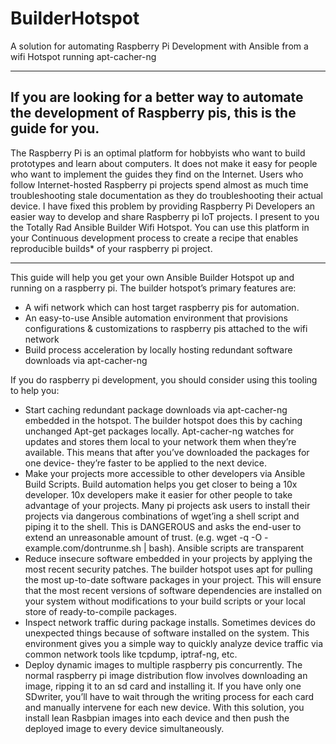 # BuilderHotspot
A solution for automating Raspberry Pi Development with Ansible from a wifi Hotspot running apt-cacher-ng

---
If you are looking for a better way to automate the development of Raspberry pis, this is the guide for you.
--- 

The Raspberry Pi is an optimal platform for hobbyists who want to build prototypes and learn about computers.  It does not make it easy for people who want to implement the guides they find on the Internet.  Users who follow  Internet-hosted Raspberry pi projects spend almost as much time troubleshooting stale documentation as they do troubleshooting their actual device.  I have fixed this problem by providing Raspberry Pi Developers an easier way to develop and share Raspberry pi IoT projects.  I present to you the Totally Rad Ansible Builder Wifi Hotspot.  You can use this platform in your Continuous development process to create a recipe that enables reproducible builds* of your raspberry pi project.

---

This guide will help you get your own Ansible Builder Hotspot up and running on a raspberry pi.  The builder hotspot’s primary features are:

- A wifi network which can host target raspberry pis for automation.
- An easy-to-use Ansible automation environment that provisions configurations & customizations to raspberry pis attached to the wifi network
- Build process acceleration by locally hosting redundant software downloads via apt-cacher-ng 

If you do raspberry pi development, you should consider using this tooling to help you:
- Start caching redundant package downloads via apt-cacher-ng embedded in the hotspot.  The builder hotspot does this by caching unchanged Apt-get packages locally.  Apt-cacher-ng watches for updates and stores them local to your network them when they’re available. This means that after you’ve downloaded the packages for one device- they’re faster to be applied to the next device.
- Make your projects more accessible to other developers via Ansible Build Scripts.  Build automation helps you get closer to being a 10x developer.  10x developers make it easier for other people to take advantage of your projects.  Many pi projects ask users to install their projects via dangerous combinations of wget’ing a shell script and piping it to the shell. This is DANGEROUS and asks the end-user to extend an unreasonable amount of trust.  (e.g. wget -q -O - example.com/dontrunme.sh | bash).   Ansible scripts are transparent
- Reduce insecure software embedded in your projects by applying the most recent security patches.  The builder hotspot uses apt for pulling the most up-to-date software packages in your project.  This will ensure that the most recent versions of software dependencies are installed on your system without modifications to your build scripts or your local store of ready-to-compile packages. 
- Inspect network traffic during package installs.  Sometimes devices do unexpected things because of software installed on the system.  This environment gives you a simple way to quickly analyze device traffic via common network tools like tcpdump, iptraf-ng, etc. 
- Deploy dynamic images to multiple raspberry pis concurrently.  The normal raspberry pi image distribution flow involves downloading an image, ripping it to an sd card and installing it.  If you have only one SDwriter, you’ll have to wait through the writing process for each card and manually intervene for each new device.  With this solution, you install lean Rasbpian images into each device and then push the deployed image to every device simultaneously. 
